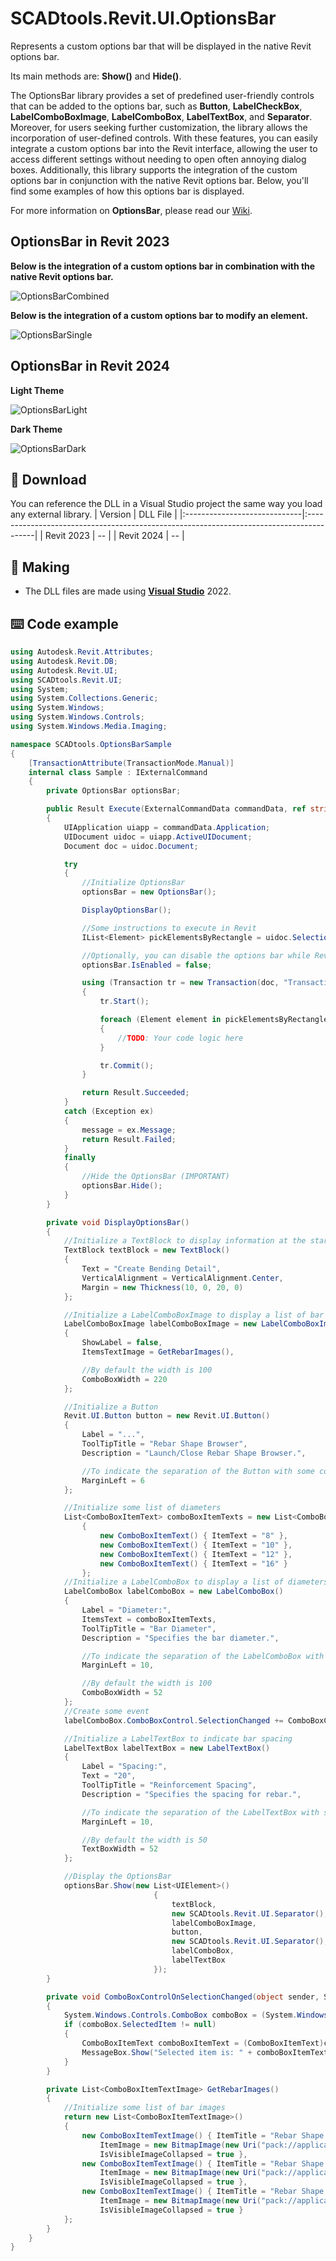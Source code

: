 # SCADtools.Revit.UI.OptionsBar
Represents a custom options bar that will be displayed in the native Revit options bar.

Its main methods are: **Show()** and **Hide()**.

The OptionsBar library provides a set of predefined user-friendly controls that can be added to the options bar, such as **Button**, **LabelCheckBox**, **LabelComboBoxImage**, **LabelComboBox**, **LabelTextBox**, and **Separator**. Moreover, for users seeking further customization, the library allows the incorporation of user-defined controls. With these features, you can easily integrate a custom options bar into the Revit interface, allowing the user to access different settings without needing to open often annoying dialog boxes. Additionally, this library supports the integration of the custom options bar in conjunction with the native Revit options bar. Below, you'll find some examples of how this options bar is displayed.

For more information on **OptionsBar**, please read our [Wiki](https://github.com/SpeedCAD/SCADtools.Revit.UI.OptionsBar/wiki).

## OptionsBar in Revit 2023
**Below is the integration of a custom options bar in combination with the native Revit options bar.**

![OptionsBarCombined](./rvt2023/optionsbarcombined.gif)

**Below is the integration of a custom options bar to modify an element.**

![OptionsBarSingle](./rvt2023/optionsbarsingle.gif)

## OptionsBar in Revit 2024
**Light Theme**

![OptionsBarLight](./rvt2024/optionsbarlight.gif)

**Dark Theme**

![OptionsBarDark](./rvt2024/optionsbardark.gif)

## :floppy_disk: Download
You can reference the DLL in a Visual Studio project the same way you load any external library.
| Version                      | DLL File                                                                                |
|:-----------------------------|:----------------------------------------------------------------------------------------|
| Revit 2023                   | -- |
| Revit 2024                   | -- |

## :rocket: Making
- The DLL files are made using [**Visual Studio**](https://github.com/microsoft) 2022.

## :keyboard: Code example
```c#
using Autodesk.Revit.Attributes;
using Autodesk.Revit.DB;
using Autodesk.Revit.UI;
using SCADtools.Revit.UI;
using System;
using System.Collections.Generic;
using System.Windows;
using System.Windows.Controls;
using System.Windows.Media.Imaging;

namespace SCADtools.OptionsBarSample
{
    [TransactionAttribute(TransactionMode.Manual)]
    internal class Sample : IExternalCommand
    {
        private OptionsBar optionsBar;

        public Result Execute(ExternalCommandData commandData, ref string message, ElementSet elements)
        {
            UIApplication uiapp = commandData.Application;
            UIDocument uidoc = uiapp.ActiveUIDocument;
            Document doc = uidoc.Document;

            try
            {
                //Initialize OptionsBar
                optionsBar = new OptionsBar();

                DisplayOptionsBar();

                //Some instructions to execute in Revit
                IList<Element> pickElementsByRectangle = uidoc.Selection.PickElementsByRectangle("Select elements.");

                //Optionally, you can disable the options bar while Revit is working
                optionsBar.IsEnabled = false;

                using (Transaction tr = new Transaction(doc, "Transaction name"))
                {
                    tr.Start();

                    foreach (Element element in pickElementsByRectangle)
                    {
                        //TODO: Your code logic here
                    }

                    tr.Commit();
                }

                return Result.Succeeded;
            }
            catch (Exception ex)
            {
                message = ex.Message;
                return Result.Failed;
            }
            finally
            {
                //Hide the OptionsBar (IMPORTANT)
                optionsBar.Hide();
            }
        }

        private void DisplayOptionsBar()
        {
            //Initialize a TextBlock to display information at the start of the OptionsBar
            TextBlock textBlock = new TextBlock()
            {
                Text = "Create Bending Detail",
                VerticalAlignment = VerticalAlignment.Center,
                Margin = new Thickness(10, 0, 20, 0)
            };

            //Initialize a LabelComboBoxImage to display a list of bar images
            LabelComboBoxImage labelComboBoxImage = new LabelComboBoxImage()
            {
                ShowLabel = false,
                ItemsTextImage = GetRebarImages(),

                //By default the width is 100
                ComboBoxWidth = 220
            };

            //Initialize a Button
            Revit.UI.Button button = new Revit.UI.Button()
            {
                Label = "...",
                ToolTipTitle = "Rebar Shape Browser",
                Description = "Launch/Close Rebar Shape Browser.",

                //To indicate the separation of the Button with some control that is to its left
                MarginLeft = 6
            };

            //Initialize some list of diameters
            List<ComboBoxItemText> comboBoxItemTexts = new List<ComboBoxItemText>()
                {
                    new ComboBoxItemText() { ItemText = "8" },
                    new ComboBoxItemText() { ItemText = "10" },
                    new ComboBoxItemText() { ItemText = "12" },
                    new ComboBoxItemText() { ItemText = "16" }
                };
            //Initialize a LabelComboBox to display a list of diameters
            LabelComboBox labelComboBox = new LabelComboBox()
            {
                Label = "Diameter:",
                ItemsText = comboBoxItemTexts,
                ToolTipTitle = "Bar Diameter",
                Description = "Specifies the bar diameter.",

                //To indicate the separation of the LabelComboBox with some control that is to its left
                MarginLeft = 10,

                //By default the width is 100
                ComboBoxWidth = 52
            };
            //Create some event
            labelComboBox.ComboBoxControl.SelectionChanged += ComboBoxControlOnSelectionChanged;

            //Initialize a LabelTextBox to indicate bar spacing
            LabelTextBox labelTextBox = new LabelTextBox()
            {
                Label = "Spacing:",
                Text = "20",
                ToolTipTitle = "Reinforcement Spacing",
                Description = "Specifies the spacing for rebar.",

                //To indicate the separation of the LabelTextBox with some control that is to its left
                MarginLeft = 10,

                //By default the width is 50
                TextBoxWidth = 52
            };

            //Display the OptionsBar
            optionsBar.Show(new List<UIElement>()
                                {
                                    textBlock,
                                    new SCADtools.Revit.UI.Separator(),
                                    labelComboBoxImage,
                                    button,
                                    new SCADtools.Revit.UI.Separator(),
                                    labelComboBox,
                                    labelTextBox
                                });
        }

        private void ComboBoxControlOnSelectionChanged(object sender, SelectionChangedEventArgs e)
        {
            System.Windows.Controls.ComboBox comboBox = (System.Windows.Controls.ComboBox)sender;
            if (comboBox.SelectedItem != null)
            {
                ComboBoxItemText comboBoxItemText = (ComboBoxItemText)comboBox.SelectedItem;
                MessageBox.Show("Selected item is: " + comboBoxItemText.ItemText);
            }
        }

        private List<ComboBoxItemTextImage> GetRebarImages()
        {
            //Initialize some list of bar images
            return new List<ComboBoxItemTextImage>()
            {
                new ComboBoxItemTextImage() { ItemTitle = "Rebar Shape : ", ItemText = "B1",
                    ItemImage = new BitmapImage(new Uri("pack://application:,,,/OptionsBarSample;component/Images/B1.png", UriKind.Absolute)),
                    IsVisibleImageCollapsed = true },
                new ComboBoxItemTextImage() { ItemTitle = "Rebar Shape : ", ItemText = "B2",
                    ItemImage = new BitmapImage(new Uri("pack://application:,,,/OptionsBarSample;component/Images/B2.png", UriKind.Absolute)),
                    IsVisibleImageCollapsed = true },
                new ComboBoxItemTextImage() { ItemTitle = "Rebar Shape : ", ItemText = "B3",
                    ItemImage = new BitmapImage(new Uri("pack://application:,,,/OptionsBarSample;component/Images/B3.png", UriKind.Absolute)),
                    IsVisibleImageCollapsed = true }
            };
        }
    }
}
```
